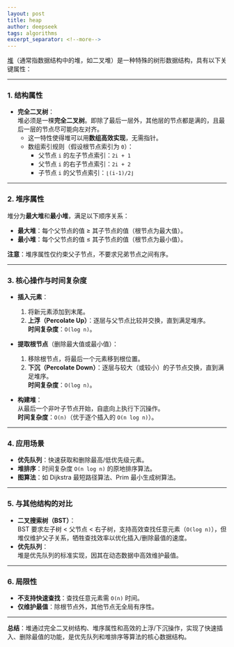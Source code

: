 ```yaml
---
layout: post
title: heap
author: deepseek
tags: algorithms
excerpt_separator: <!--more-->
---
```


[堆](http://kanwei.github.io/algorithms/)（通常指数据结构中的堆，如二叉堆）是一种特殊的树形数据结构，具有以下关键属性：<!--more-->

---

### **1. 结构属性**
- **完全二叉树**：  
  堆必须是一棵**完全二叉树**。即除了最后一层外，其他层的节点都是满的，且最后一层的节点尽可能向左对齐。  
  - 这一特性使得堆可以用**数组高效实现**，无需指针。  
  - 数组索引规则（假设根节点索引为 `0`）：  
    - 父节点 `i` 的左子节点索引：`2i + 1`  
    - 父节点 `i` 的右子节点索引：`2i + 2`  
    - 子节点 `i` 的父节点索引：`⌊(i-1)/2⌋`

---

### **2. 堆序属性**
堆分为**最大堆**和**最小堆**，满足以下顺序关系：
- **最大堆**：每个父节点的值 ≥ 其子节点的值（根节点为最大值）。  
- **最小堆**：每个父节点的值 ≤ 其子节点的值（根节点为最小值）。  

**注意**：堆序属性仅约束父子节点，不要求兄弟节点之间有序。

---

### **3. 核心操作与时间复杂度**
- **插入元素**：  
  1. 将新元素添加到末尾。  
  2. **上浮（Percolate Up）**：逐层与父节点比较并交换，直到满足堆序。  
  **时间复杂度**：`O(log n)`。

- **提取根节点**（删除最大值或最小值）：  
  1. 移除根节点，将最后一个元素移到根位置。  
  2. **下沉（Percolate Down）**：逐层与较大（或较小）的子节点交换，直到满足堆序。  
  **时间复杂度**：`O(log n)`。

- **构建堆**：  
  从最后一个非叶子节点开始，自底向上执行下沉操作。  
  **时间复杂度**：`O(n)`（优于逐个插入的 `O(n log n)`）。

---

### **4. 应用场景**
- **优先队列**：快速获取和删除最高/低优先级元素。  
- **堆排序**：时间复杂度 `O(n log n)` 的原地排序算法。  
- **图算法**：如 Dijkstra 最短路径算法、Prim 最小生成树算法。  

---

### **5. 与其他结构的对比**
- **二叉搜索树（BST）**：  
  BST 要求左子树 < 父节点 < 右子树，支持高效查找任意元素（`O(log n)`），但堆仅维护父子关系，牺牲查找效率以优化插入/删除最值的速度。  
- **优先队列**：  
  堆是优先队列的标准实现，因其在动态数据中高效维护最值。

---

### **6. 局限性**
- **不支持快速查找**：查找任意元素需 `O(n)` 时间。  
- **仅维护最值**：除根节点外，其他节点无全局有序性。

---

**总结**：堆通过完全二叉树结构、堆序属性和高效的上浮/下沉操作，实现了快速插入、删除最值的功能，是优先队列和堆排序等算法的核心数据结构。
